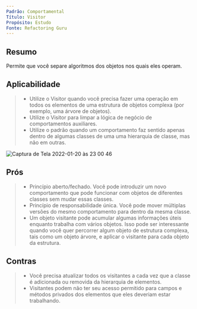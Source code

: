```yaml
---
Padrão: Comportamental
Título: Visitor
Propósito: Estudo
Fonte: Refactoring Guru
---
```


## Resumo
Permite que você separe algoritmos dos objetos nos quais eles operam.

## Aplicabilidade
> * Utilize o Visitor quando você precisa fazer uma operação em todos os elementos de uma estrutura de objetos complexa (por exemplo, uma árvore de objetos).
> * Utilize o Visitor para limpar a lógica de negócio de comportamentos auxiliares.
> * Utilize o padrão quando um comportamento faz sentido apenas dentro de algumas classes de uma uma hierarquia de classe, mas não em outras.

![Captura de Tela 2022-01-20 às 23 00 46](https://user-images.githubusercontent.com/24915267/150452183-1e151d0c-222d-46da-831e-891aff9b51ba.png)


## Prós
> * Princípio aberto/fechado. Você pode introduzir um novo comportamento que pode funcionar com objetos de diferentes classes sem mudar essas classes.
> * Princípio de responsabilidade única. Você pode mover múltiplas versões do mesmo comportamento para dentro da mesma classe.
> * Um objeto visitante pode acumular algumas informações úteis enquanto trabalha com vários objetos. Isso pode ser interessante quando você quer percorrer algum objeto de estrutura complexa, tais como um objeto árvore, e aplicar o visitante para cada objeto da estrutura.

## Contras
> * Você precisa atualizar todos os visitantes a cada vez que a classe é adicionada ou removida da hierarquia de elementos.
> * Visitantes podem não ter seu acesso permitido para campos e métodos privados dos elementos que eles deveriam estar trabalhando.
